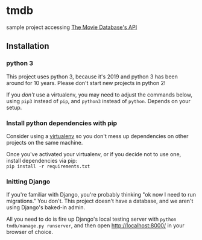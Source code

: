 # tmdb
sample project accessing [The Movie Database's API](https://www.themoviedb.org/documentation/api?language=en)

## Installation
### python 3
This project uses python 3, because it's 2019 and python 3 has been around for 10 years. Please don't start new projects in python 2!

If you _don't_ use a virtualenv, you may need to adjust the commands below, using `pip3` instead of `pip`, and `python3` instead of `python`. Depends on your setup.

### Install python dependencies with pip
Consider using a [virtualenv](https://virtualenv.pypa.io/en/latest/) so you don't mess up dependencies on other projects on the same machine.

Once you've activated your virtualenv, or if you decide not to use one, install dependencies via pip:  
```pip install -r requirements.txt```

### Initting Django
If you're familiar with Django, you're probably thinking "ok now I need to run migrations." You don't. This project doesn't have a database, and we aren't using Django's baked-in admin.

All you need to do is fire up Django's local testing server with ```python tmdb/manage.py runserver```, and then open [http://localhost:8000/](http://localhost:8000/) in your browser of choice.
